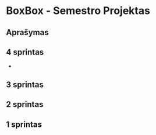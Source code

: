 # BoxBox - Semestro Projektas

## Aprašymas

## 4 sprintas
- 

## 3 sprintas

## 2 sprintas

## 1 sprintas
